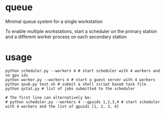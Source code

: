 # queue
Minimal queue system for a single workstation

To enable multiple workstations, start a scheduler on the primary station and a different worker process on each secondary station

# usage

```
python scheduler.py --workers 4 # start scheduler with 4 workers and no gpu ids
python worker.py --workers 4 # start a guest server with 4 workers
python qsub.py test.sh # submit a shell script based task file
python qstat.py # list of jobs submitted to the scheduler

# The first line can alternatively be:
# python scheduler.py --workers 4 --gpuids 1,2,3,4 # start scheduler with 4 workers and the list of gpuids [1, 2, 3, 4]
```
